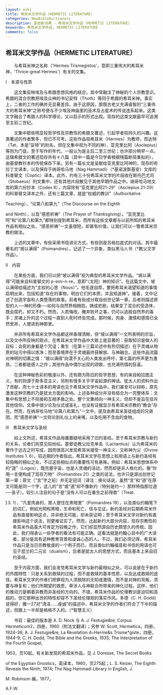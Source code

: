 ```yaml
---
layout: wiki
title: 希耳米文学作品（HERMETIC LITERATURE）
categories: NewBibleDictionary
description: 圣经新词典 - 希耳米文学作品（HERMETIC LITERATURE）
keywords: 希耳米文学作品, HERMETIC LITERATURE
comments: false
---
```


## 希耳米文学作品（HERMETIC LITERATURE）

　　与希耳米神之名称（'Hermes Trismegistos'，意即三重伟大的希耳米神，'Thrice-great Hermes'）有关的文集。

Ⅰ　本源与性质

　　这文集反映埃及与希腊思想风格的结合，其中常融注了神秘的个人宗教意识。希腊的混合宗教把埃及众神的书记妥特（Thoth）等同于希腊的希耳米神。事实上，二者的工作的确并无显著差异。由于这原因，那既古老又充满睿智的“三重伟大的希耳米神”之称号便与不少埃及神庙里的巫术及占星术的传说连系起来。这类文字融合了希腊人的科学理论，又以启示的形式出现。现存的这类文献最早可追溯至主前二世纪。

　　文集中那些明显较哲学性及宗教性的希腊文著述，引起学者较持久的兴趣。这类著述的作者繁多，但已不可考。这些作品视希耳米（Hermes）为教师，而达特（Tat，本是“妥特”的别名，但在文集中视为不同的神）、亚克里比阿（Asclepius）等则为门徒。至于写作的年代，一般认为是主后二至三世纪；也许部分稍早一点。这辑希腊文的著述现存共有十八篇（其中一篇是今日学者根据残篇断简重拟的），由基督教抄本的传统保存下来。另有一篇长文是呈献给亚克里比阿神的，现存的有拉丁文译本，以及保存于纳哥哈马地（Nag Hammadi）（*基诺波斯基安）文库的科普替文（Coptic）译本。此外，约有三十份希耳米文学的片段收在斯托巴尤司（Stobaeus）的文集中，还有其他片段散见于其他早期作品之中。纳哥哈马地文库的第六份抄本（Codex 6），内容除有“亚克里比阿21-29”（Asclepius 21-29）的科普替文译本之外，还有三篇文章，就是“权威的教训”（Authoritative

Teaching），“论第八和第九”（The Discourse on the Eighth

and Ninth），以及“感恩祈祷”（The Prayer of Thanksgiving）。“亚克里比阿”和“论第八和第九”都特别提到希耳米，而所有这些文章都与以前所知的希耳米作品有相似之处。“感恩祈祷”一文虽很短，却甚有价值，让我们可以一瞥希耳米宗教的做法。

　　上述的文章中，有些采用书信讲论方式，有些则是苏格拉底式的对话。其中最著名的“坡以满得”（Poimandres），记述了一个异象，类似黑马人书（*教父文学作品）。

Ⅱ　内容

　　在某些方面，我们可以把“坡以满得”视为典型的希耳米文学作品。“坡以满得”可能来自科普替文的 p-emi-n-re，意即“〔太阳〕神的知识”。在这篇文中，坡以满得给描述为“主权的心思（Nous）”。他毛遂自荐，要把希耳米渴望知道的事情启明出来，包括知道“存在的事物，明白它们的本质，并且知道神”。接着，文中记述了创造宇宙和人类堕落的故事。前者有些成分取自创世记第一章。后者则描述原型的人──神的形像──如何与自然界相拥抱，铸成悲剧，结果变了混合的受造体，既会腐朽，却又不朽。然而，人若悔改，撇弃败坏之事，仍可以逃脱自然界的毒手；灵魂上升的这个过程一直到人死时终告完成。那时候，肉身、激情和感情已全然舍弃，人便进到神那里。

　　并非所有希耳米文学作品都这样条理清晰，但“坡以满得”一文所表明的宗旨，以及文中所反映的观点，在希耳米文学作品中大致上是显著的：获取知识是做人的目标；会死的身躯是个咒诅；重生（在第十三篇论述中有热切描述）在于灵魂从物质的玷污中得以炼净；而至善境界在于灵魂最终获解放、与神融合。这些作品流露对神明的切慕之情：“坡以满得”向漠不关心的人类发出呼吁，第七篇的呼声更为激昂，二者都是感人之作；其他作品中偶尔出现的颂歌，也充满热情的狂喜。

　　在这种神秘色彩的敬虔以外，还有颇为陈旧的哲学思想，有的来自帕拉图主义，有的则源于斯多亚主义，另附有很多关乎宇宙起源的神话。犹太人的资料作出了贡献，而七十士译本的用语也见于希耳米文学作品中。我们甚至可以辩称，原先激发这种宗教的乃是犹太方面的影响。上述各种成分并没有结合为一完整体系：文集中有思想上不衔接和互相矛盾之处。整个文集倾向一神主义，但却不是旨在驳斥其他信仰。文章中很少论及仪式或圣礼，也没有证据显示有希耳米宗教的“教会”存在。然而，在纳哥哈马地“论第八和第九”一文中，提及由希耳米圣徒组成的兄弟团，而“感恩祈祷”一文则论到礼仪上的亲嘴，以及吃用不含血的食物。

Ⅲ　希耳米文学与圣经

　　如上文所述，希耳文作品毋庸置疑地采用了旧约圣经。至于希耳米宗教与新约的关系，论者们则意见较纷纭。基督徒教父拉克单丢（Lactantius）认为希耳米的著作于远古之时写成，因而很高兴发现希耳米接受一神主义，又称神为父（Divine Institutes 1. 6）。较近期的作者指出，希耳米文学在思想上和用语上与新约圣经有较隐晦的相似之处，不过这些相似点的重要性可有悬殊。例如：希耳米思想体系中的“道”（Logos），既充塞宇宙，也是人灵魂的活动，然而却是非人格化的。像“你用一言便构成了现存万物”（Poimandres 21）之类的说法，也许只是源出创世记第一章；原文〔“言”字之前〕并无定冠词〔译注：换句话说，虽然“言”和“道”在原文可能是同一个字，这儿的“言”或“道”却不像新约〔特别是约一〕那样特指那位道──圣子〕。较引人注目的句子是“没有人可以在重生之前得救”（Treat.

13. 1），“凡爱肉身的，那人便住在黑暗里”（Poimandres 19），以及类似约翰笔下的词汇，例如光明和黑暗，生命和死亡，信与见证。新约圣经对后期希耳米作品有直接影响这点，并非绝无可能，却未获证明；至于希耳米文学对新约有直接影响这个说法，则更难证实了。然而，比起新约大部分内容，现存宗教性的希耳米作品虽大可肯定为较晚之作，它们却显然源自历史颇悠久的传统。因此，我们得承认一些学者的看法有可能正确。这看法就是约翰心目中的广大读者，部分是具有这种教育背景和虔诚心态的人。不过，我们必须记得，希耳米作品只是当日宗教敬虔的一个例子而已，而且类似约翰福音和书信的用语也可见于昆兰的二元论（dualism），后者是犹太人的思想方式，而且基本上来自旧约圣经。

　　至于内容方面，我们会发觉希耳米文学与新约最相似之处，可以说是在于新约的外围特性：只是关系到救赎的过程，而不是救赎的基本性质，以及达成救赎的途径。希耳米文学的作者们把罪视为人须脱除的无知或激情，而不是对神的背叛，须要与神复和；他们所期望的救恩，牵涉人与神联合所带来的神化过程。这样，他们的推动力是朝着异教而非圣经的方向的。不错，希耳米作品的伦理教训是迫切和高超的，但它那种出世的特性却容不下圣经伦理观的落实作风。多德（C. H. Dodd）说得好，雅一27对“清洁……虔诚”的描述中，希耳米文学的作者们符合了下半的描述，但跟上一半却是格格不入的。（*智慧主义）

　　书目：最佳的版本是 A. D. Nock 与 A. J. Festugie&re, Corpus Hermeticum2，四册，1960（附法文翻译）；另参 W. Scott, Hermetica，四册，1924-36; A. J. Festugie&re, La Re*ve*lation d~Herme&s Trisme*giste，四册，1944-9; C. H. Dodd, The Bible and the Greeks, 1935; The Interpretation of the Fourth Gospel,

1953，页10起。有关新发现的希耳米作品，见 J. Doresse, The Secret Books

of the Egyptian Gnostics，英译本，1960，页275起；L. S. Keizer, The Eighth Reveals the Ninth, 1974; The Nag Hammadi Library in English, J.

M. Robinson 编，1977。

A.F.W.








